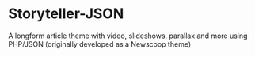 # Storyteller-JSON
A longform article theme with video, slideshows, parallax and more using PHP/JSON (originally developed as a Newscoop theme)

